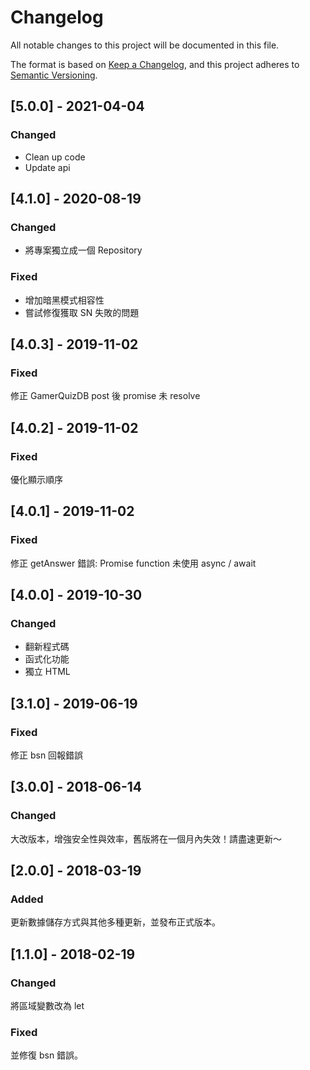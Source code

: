 # Changelog
All notable changes to this project will be documented in this file.

The format is based on [Keep a Changelog](https://keepachangelog.com/en/1.0.0/),
and this project adheres to [Semantic Versioning](https://semver.org/spec/v2.0.0.html).

## [5.0.0] - 2021-04-04
### Changed
- Clean up code
- Update api

## [4.1.0] - 2020-08-19
### Changed
- 將專案獨立成一個 Repository

### Fixed
- 增加暗黑模式相容性
- 嘗試修復獲取 SN 失敗的問題

## [4.0.3] - 2019-11-02
### Fixed
修正 GamerQuizDB post 後 promise 未 resolve

## [4.0.2] - 2019-11-02
### Fixed
優化顯示順序

## [4.0.1] - 2019-11-02
### Fixed
修正 getAnswer 錯誤: Promise function 未使用 async / await

## [4.0.0] - 2019-10-30
### Changed
- 翻新程式碼
- 函式化功能
- 獨立 HTML

## [3.1.0] - 2019-06-19
### Fixed
修正 bsn 回報錯誤

## [3.0.0] - 2018-06-14
### Changed
大改版本，增強安全性與效率，舊版將在一個月內失效！請盡速更新～

## [2.0.0] - 2018-03-19
### Added
更新數據儲存方式與其他多種更新，並發布正式版本。

## [1.1.0] - 2018-02-19
### Changed
將區域變數改為 let

### Fixed
並修復 bsn 錯誤。
